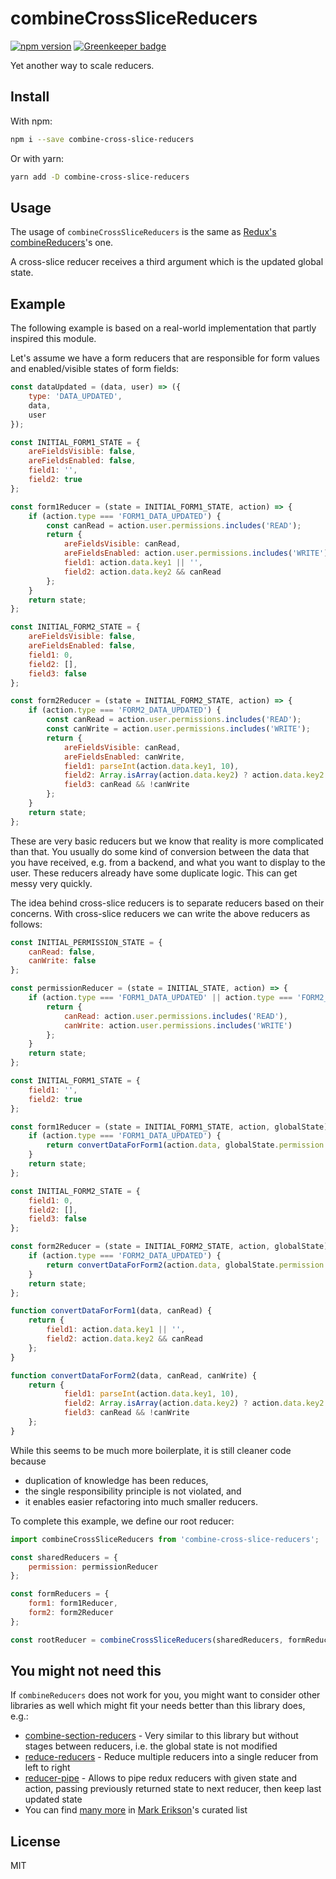 combineCrossSliceReducers
===

[![npm version](https://badge.fury.io/js/combine-cross-slice-reducers.svg)](https://badge.fury.io/js/combine-cross-slice-reducers) [![Greenkeeper badge](https://badges.greenkeeper.io/visusnet/combine-cross-slice-reducers.svg)](https://greenkeeper.io/)

Yet another way to scale reducers.

## Install

With npm:
```bash
npm i --save combine-cross-slice-reducers
```
Or with yarn:
```bash
yarn add -D combine-cross-slice-reducers
```

## Usage

The usage of `combineCrossSliceReducers` is the same as [Redux's combineReducers](http://redux.js.org/docs/api/combineReducers.html)'s one.

A cross-slice reducer receives a third argument which is the updated global state.

## Example

The following example is based on a real-world implementation that partly inspired this module.

Let's assume we have a form reducers that are responsible for form values and enabled/visible states of form fields:

```javascript
const dataUpdated = (data, user) => ({
    type: 'DATA_UPDATED',
    data,
    user
});

const INITIAL_FORM1_STATE = {
    areFieldsVisible: false,
    areFieldsEnabled: false,
    field1: '',
    field2: true
};

const form1Reducer = (state = INITIAL_FORM1_STATE, action) => {
    if (action.type === 'FORM1_DATA_UPDATED') {
        const canRead = action.user.permissions.includes('READ');
        return {
            areFieldsVisible: canRead,
            areFieldsEnabled: action.user.permissions.includes('WRITE'),
            field1: action.data.key1 || '',
            field2: action.data.key2 && canRead
        };
    }
    return state;
};

const INITIAL_FORM2_STATE = {
    areFieldsVisible: false,
    areFieldsEnabled: false,
    field1: 0,
    field2: [],
    field3: false
};

const form2Reducer = (state = INITIAL_FORM2_STATE, action) => {
    if (action.type === 'FORM2_DATA_UPDATED') {
        const canRead = action.user.permissions.includes('READ');
        const canWrite = action.user.permissions.includes('WRITE');
        return {
            areFieldsVisible: canRead,
            areFieldsEnabled: canWrite,
            field1: parseInt(action.data.key1, 10),
            field2: Array.isArray(action.data.key2) ? action.data.key2 : [action.data.key2],
            field3: canRead && !canWrite
        };
    }
    return state;
};
```

These are very basic reducers but we know that reality is more complicated than that. You usually do some kind of conversion between the data that you have received, e.g. from a backend, and what you want to display to the user. These reducers already have some duplicate logic. This can get messy very quickly.

The idea behind cross-slice reducers is to separate reducers based on their concerns. With cross-slice reducers we can write the above reducers as follows:

```javascript
const INITIAL_PERMISSION_STATE = {
    canRead: false,
    canWrite: false
};

const permissionReducer = (state = INITIAL_STATE, action) => {
    if (action.type === 'FORM1_DATA_UPDATED' || action.type === 'FORM2_DATA_UPDATED') {
        return {
            canRead: action.user.permissions.includes('READ'),
            canWrite: action.user.permissions.includes('WRITE')
        };
    }
    return state;
};

const INITIAL_FORM1_STATE = {
    field1: '',
    field2: true
};

const form1Reducer = (state = INITIAL_FORM1_STATE, action, globalState) => {
    if (action.type === 'FORM1_DATA_UPDATED') {
        return convertDataForForm1(action.data, globalState.permission.canRead);
    }
    return state;
};

const INITIAL_FORM2_STATE = {
    field1: 0,
    field2: [],
    field3: false
};

const form2Reducer = (state = INITIAL_FORM2_STATE, action, globalState) => {
    if (action.type === 'FORM2_DATA_UPDATED') {
        return convertDataForForm2(action.data, globalState.permission.canRead, globalState.permission.canWrite);
    }
    return state;
};

function convertDataForForm1(data, canRead) {
    return {
        field1: action.data.key1 || '',
        field2: action.data.key2 && canRead
    };
}

function convertDataForForm2(data, canRead, canWrite) {
    return {
            field1: parseInt(action.data.key1, 10),
            field2: Array.isArray(action.data.key2) ? action.data.key2 : [action.data.key2],
            field3: canRead && !canWrite
    };
}
```
While this seems to be much more boilerplate, it is still cleaner code because
- duplication of knowledge has been reduces,
- the single responsibility principle is not violated, and
- it enables easier refactoring into much smaller reducers.

To complete this example, we define our root reducer:
```javascript
import combineCrossSliceReducers from 'combine-cross-slice-reducers';

const sharedReducers = {
    permission: permissionReducer
};

const formReducers = {
    form1: form1Reducer,
    form2: form2Reducer        
};

const rootReducer = combineCrossSliceReducers(sharedReducers, formReducers);
```

## You might not need this

If ``combineReducers`` does not work for you, you might want to consider other libraries as well which might fit your needs better than this library does, e.g.:

- [combine-section-reducers](https://gitlab.com/ryo33/combine-section-reducers/) - Very similar to this library but without stages between reducers, i.e. the global state is not modified
- [reduce-reducers](https://github.com/redux-utilities/reduce-reducers) - Reduce multiple reducers into a single reducer from left to right
- [reducer-pipe](https://github.com/bydooweedoo/reducer-pipe) - Allows to pipe redux reducers with given state and action, passing previously returned state to next reducer, then keep last updated state
- You can find [many more](https://github.com/markerikson/redux-ecosystem-links/blob/master/reducers.md) in [Mark Erikson](https://github.com/markerikson)'s curated list

## License

MIT
